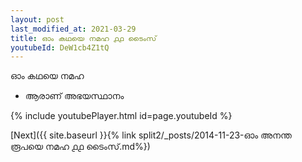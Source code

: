 ```yaml
---
layout: post
last_modified_at: 2021-03-29
title: ഓം കഥയെ നമഹ ൧൧ ടൈംസ്
youtubeId: DeW1cb4Z1tQ
---
```

 
 
 ഓം കഥയെ നമഹ 
 
 -  ആരാണ് അഭയസ്ഥാനം 
 
  
 
  
 
 
 
 
 
 


{% include youtubePlayer.html id=page.youtubeId %}
 
[Next]({{ site.baseurl }}{% link  split2/_posts/2014-11-23-ഓം അനന്ത രൂപയെ നമഹ ൧൧ ടൈംസ്.md%})
 
